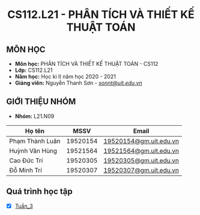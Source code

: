 <!-- Title -->
<h1 align="center"><b>CS112.L21 - PHÂN TÍCH VÀ THIẾT KẾ THUẬT TOÁN</b></h1>

## MÔN HỌC
* **Môn học:** PHÂN TÍCH VÀ THIẾT KẾ THUẬT TOÁN - CS112
* **Lớp:** CS112.L21
* **Năm học:** Học kì II năm học 2020 - 2021
* **Giảng viên:** Nguyễn Thanh Sơn - *sonnt@uit.edu.vn*

## GIỚI THIỆU NHÓM
* **Nhóm:** L21.N09

| Họ tên | MSSV | Email |
| --- | --- | --- |
| Phạm Thành Luân | 19520154 | 19520154@gm.uit.edu.vn | 
| Huỳnh Văn Hùng | 19521564 | 19521564@gm.uit.edu.vn | 
| Cao Đức Trí | 19520305 | 19520305@gm.uit.edu.vn |
| Đỗ Minh Trí | 19520307 | 19520307@gm.uit.edu.vn |

## Quá trình học tập

- [x] [Tuần_3](Week_3)
